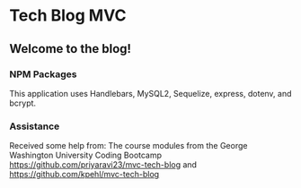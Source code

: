 # Tech Blog MVC

## Welcome to the blog!

### NPM Packages
This application uses Handlebars, MySQL2, Sequelize, express, dotenv, and bcrypt.

### Assistance
Received some help from:
The course modules from the George Washington University Coding Bootcamp
https://github.com/priyaravi23/mvc-tech-blog
and https://github.com/kpehl/mvc-tech-blog